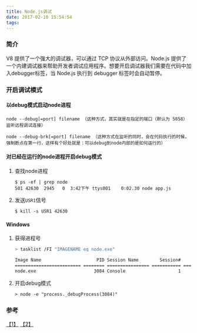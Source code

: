 ```yaml
---
title: Node.js调试
date: 2017-02-10 15:54:54
tags: 
---
```

### 简介

V8 提供了一个强大的调试器，可以通过 TCP 协议从外部访问。Node.js 提供了一个内建调试器来帮助开发者调试应用程序。想要开启调试器我们需要在代码中加入debugger标签，当 Node.js 执行到 debugger 标签时会自动暂停。

### 开启调试模式

#### 以debug模式启动node进程

```shell
node --debug[=port] filename （这种方式，其实就是在指定的端口（默认为 5858）监听远程调试连接）
```

```shell
node --debug-brk[=port] filename （这种方式在监听的同时，会在代码执行的时候，强制断点在第一行，这样有个好处就是：可以debug到node内部的是如何运行的）
```

#### 对已经在运行的node进程开启debug模式
1. 查找node进程

    ```
    $ ps -ef | grep node
    501 42630  2945   0  3:42下午 ttys001    0:02.30 node app.js
    ```

2. 发送`USR1`信号

    ```
    $ kill -s USR1 42630
    ```

#### Windows
1. 获得进程号  

    ```sh
    > tasklist /FI "IMAGENAME eq node.exe"

    Image Name                     PID Session Name        Session#    Mem Usage
    ========================= ======== ================ =========== ============
    node.exe                      3084 Console                    1     11,964 K
    ```

2. 开启debug模式

    ```
    > node -e "process._debugProcess(3084)"
    ```

### 参考
[【1】](https://github.com/node-inspector/node-inspector) [【2】](http://zqdevres.qiniucdn.com/data/20130414223730/index.html)
